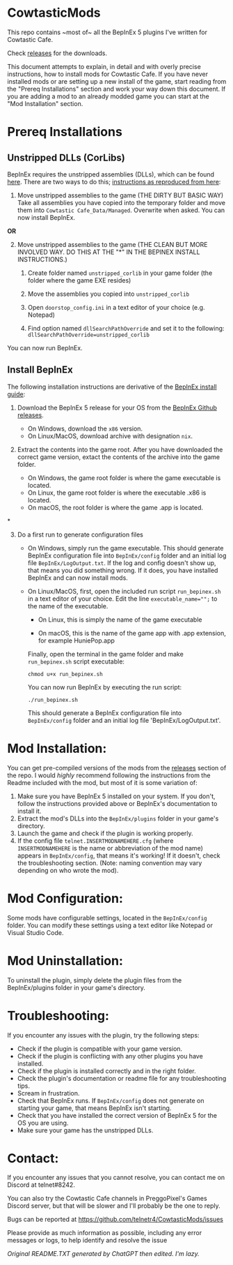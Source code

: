 # CowtasticMods
This repo contains ~most of~ all the BepInEx 5 plugins I've written for Cowtastic Cafe.

Check [releases](https://github.com/telnetr4/CowtasticMods/releases) for the downloads.

This document attempts to explain, in detail and with overly precise instructions, how to install mods for Cowtastic Cafe. If you have never installed mods or are setting up a new install of the game, start reading from the "Prereq Installations" section and work your way down this document. If you are adding a mod to an already modded game you can start at the "Mod Installation" section.


# Prereq Installations
## Unstripped DLLs (CorLibs)
BepInEx requires the unstripped assemblies (DLLs), which can be found [here](https://github.com/telnetr4/CowtasticMods/releases/tag/UnstrippedDLLs). There are two ways to do this; [instructions as reproduced from here](https://hackmd.io/@ghorsington/rJuLdZTzK#Move-unstripped-assemblies-to-the-game-THE-DIRTY-BUT-BASIC-WAY):
1. Move unstripped assemblies to the game (THE DIRTY BUT BASIC WAY)
\
Take all assemblies you have copied into the temporary folder and move them into `Cowtastic Cafe_Data/Managed`. Overwrite when asked. You can now install BepInEx.

**OR**

2. Move unstripped assemblies to the game (THE CLEAN BUT MORE INVOLVED WAY. DO THIS AT THE "\*" IN THE BEPINEX INSTALL INSTRUCTIONS.)
	1. Create folder named `unstripped_corlib` in your game folder (the folder where the game EXE resides)

	2. Move the assemblies you copied into `unstripped_corlib`

	3. Open `doorstop_config.ini` in a text editor of your choice (e.g. Notepad)

	4. Find option named `dllSearchPathOverride` and set it to the following:
\
`dllSearchPathOverride=unstripped_corlib`

You can now run BepInEx.

## Install BepInEx
The following installation instructions are derivative of the [BepInEx install guide](https://docs.bepinex.dev/articles/user_guide/installation/index.html):

1. Download the BepInEx 5 release for your OS from the [BepInEx Github releases](https://github.com/BepInEx/BepInEx/releases/tag/v5.4.21).
	- On Windows, download the `x86` version.
	- On Linux/MacOS, download archive with designation `nix`.

2. Extract the contents into the game root. After you have downloaded the correct game version, extact the contents of the archive into the game folder.

	- On Windows, the game root folder is where the game executable is located.
	- On Linux, the game root folder is where the executable <Game>.x86 is located.
	- On macOS, the root folder is where the game <Game>.app is located.
	
\*

3. Do a first run to generate configuration files
	- On Windows, simply run the game executable. This should generate BepInEx configuration file into `BepInEx/config` folder and an initial log file `BepInEx/LogOutput.txt`. If the log and config doesn't show up, that means you did something wrong. If it does, you have installed BepInEx and can now install mods.
	- On Linux/MacOS, first, open the included run script `run_bepinex.sh` in a text editor of your choice. Edit the line `executable_name="";` to the name of the executable.
		- On Linux, this is simply the name of the game executable
		
		- On macOS, this is the name of the game app with .app extension, for example HuniePop.app
	
		 Finally, open the terminal in the game folder and make `run_bepinex.sh` script executable:
	
		 `chmod u+x run_bepinex.sh`
		 
		 You can now run BepInEx by executing the run script:
		 
		 `./run_bepinex.sh`
		 
		 This should generate a BepInEx configuration file into `BepInEx/config` folder and an initial log file 'BepInEx/LogOutput.txt'.

# Mod Installation:
You can get pre-compiled versions of the mods from the [releases](https://github.com/telnetr4/CowtasticMods/releases) section of the repo. I would *highly* recommend following the instructions from the Readme included with the mod, but most of it is some variation of:
	
1. Make sure you have BepInEx 5 installed on your system. If you don't, follow the instructions provided above or BepInEx's documentation to install it.
2. Extract the mod's DLLs into the `BepInEx/plugins` folder in your game's directory.
3. Launch the game and check if the plugin is working properly.
4. If the config file `telnet.INSERTMODNAMEHERE.cfg` (where `INSERTMODNAMEHERE` is the name or abbreviation of the mod name) appears in `BepInEx/config`, that means it's working! If it doesn't, check the troubleshooting section. (Note: naming convention may vary depending on who wrote the mod).

# Mod Configuration:
Some mods have configurable settings, located in the `BepInEx/config` folder. You can modify these settings using a text editor like Notepad or Visual Studio Code.

# Mod Uninstallation:
To uninstall the plugin, simply delete the plugin files from the BepInEx/plugins folder in your game's directory.

# Troubleshooting:
If you encounter any issues with the plugin, try the following steps:

- Check if the plugin is compatible with your game version.
- Check if the plugin is conflicting with any other plugins you have installed.
- Check if the plugin is installed correctly and in the right folder.
- Check the plugin's documentation or readme file for any troubleshooting tips.
- Scream in frustration.
- Check that BepInEx runs. If `BepInEx/config` does not generate on starting your game, that means BepInEx isn't starting.
- Check that you have installed the correct version of BepInEx 5 for the OS you are using.
- Make sure your game has the unstripped DLLs.

# Contact:
If you encounter any issues that you cannot resolve, you can contact me on Discord at telnet#8242.

You can also try the Cowtastic Cafe channels in PreggoPixel's Games Discord server, but that will be slower and I'll probably be the one to reply.

Bugs can be reported at https://github.com/telnetr4/CowtasticMods/issues

Please provide as much information as possible, including any error messages or logs, to help identify and resolve the issue

*Original README.TXT generated by ChatGPT then edited. I'm lazy.*

